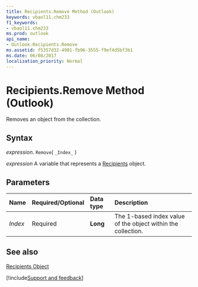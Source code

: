 ```yaml
---
title: Recipients.Remove Method (Outlook)
keywords: vbaol11.chm233
f1_keywords:
- vbaol11.chm233
ms.prod: outlook
api_name:
- Outlook.Recipients.Remove
ms.assetid: f5357d32-4901-fb96-3555-f9ef4d5bf3b1
ms.date: 06/08/2017
localization_priority: Normal
---
```



# Recipients.Remove Method (Outlook)

Removes an object from the collection.


## Syntax

_expression_. `Remove`( `_Index_` )

_expression_ A variable that represents a [Recipients](./Outlook.Recipients.md) object.


## Parameters



|Name|Required/Optional|Data type|Description|
|:-----|:-----|:-----|:-----|
| _Index_|Required| **Long**|The 1-based index value of the object within the collection.|

## See also


[Recipients Object](Outlook.Recipients.md)

[!include[Support and feedback](~/includes/feedback-boilerplate.md)]